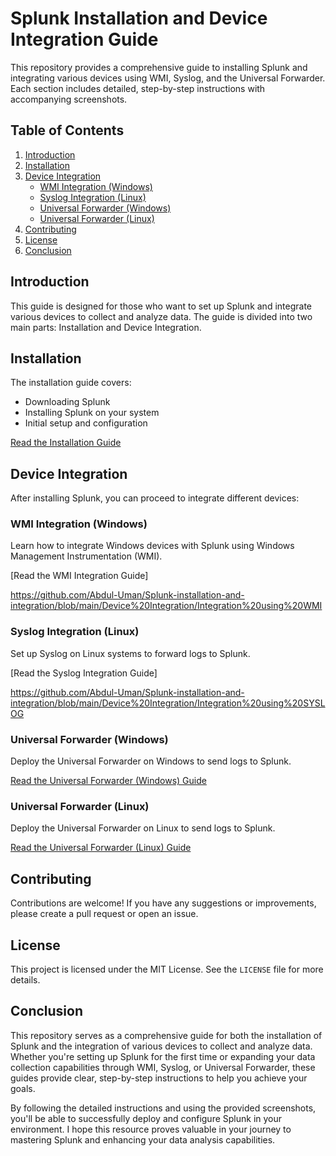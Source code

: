 # Splunk Installation and Device Integration Guide

This repository provides a comprehensive guide to installing Splunk and integrating various devices using WMI, Syslog, and the Universal Forwarder. Each section includes detailed, step-by-step instructions with accompanying screenshots.

## Table of Contents

1. [Introduction](#introduction)
2. [Installation](#installation)
3. [Device Integration](#device-integration)
   - [WMI Integration (Windows)](#wmi-integration-windows)
   - [Syslog Integration (Linux)](#syslog-integration-linux)
   - [Universal Forwarder (Windows)](#universal-forwarder-windows)
   - [Universal Forwarder (Linux)](#universal-forwarder-linux)
4. [Contributing](#contributing)
5. [License](#license)
6. [Conclusion](#conclusion)

## Introduction

This guide is designed for those who want to set up Splunk and integrate various devices to collect and analyze data. The guide is divided into two main parts: Installation and Device Integration.

## Installation

The installation guide covers:

- Downloading Splunk
- Installing Splunk on your system
- Initial setup and configuration

[Read the Installation Guide](installation/installation-guide.md)

## Device Integration

After installing Splunk, you can proceed to integrate different devices:

### WMI Integration (Windows)

Learn how to integrate Windows devices with Splunk using Windows Management Instrumentation (WMI).

[Read the WMI Integration Guide]

https://github.com/Abdul-Uman/Splunk-installation-and-integration/blob/main/Device%20Integration/Integration%20using%20WMI

### Syslog Integration (Linux)

Set up Syslog on Linux systems to forward logs to Splunk.

[Read the Syslog Integration Guide]

https://github.com/Abdul-Uman/Splunk-installation-and-integration/blob/main/Device%20Integration/Integration%20using%20SYSLOG

### Universal Forwarder (Windows)

Deploy the Universal Forwarder on Windows to send logs to Splunk.

[Read the Universal Forwarder (Windows) Guide](integration/universal-forwarder-windows/uf-windows-guide.md)

### Universal Forwarder (Linux)

Deploy the Universal Forwarder on Linux to send logs to Splunk.

[Read the Universal Forwarder (Linux) Guide](integration/universal-forwarder-linux/uf-linux-guide.md)

## Contributing

Contributions are welcome! If you have any suggestions or improvements, please create a pull request or open an issue.

## License

This project is licensed under the MIT License. See the `LICENSE` file for more details.


## Conclusion

This repository serves as a comprehensive guide for both the installation of Splunk and the integration of various devices to collect and analyze data. Whether you're setting up Splunk for the first time or expanding your data collection capabilities through WMI, Syslog, or Universal Forwarder, these guides provide clear, step-by-step instructions to help you achieve your goals.

By following the detailed instructions and using the provided screenshots, you'll be able to successfully deploy and configure Splunk in your environment. I hope this resource proves valuable in your journey to mastering Splunk and enhancing your data analysis capabilities.
